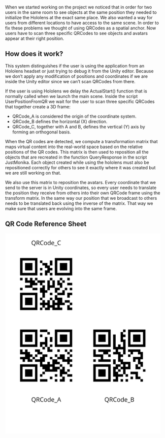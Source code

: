 When we started working on the project we noticed that in order for two users in the same room to see objects at the same position they needed to initialize the Hololens at the exact same place. We also wanted a way for users from different locations to have access to the same scene. In order to fix these problems we thought of using QRCodes as a spatial anchor. Now users have to scan three specific QRCodes to see objects and avatars appear at their right position.

## **How does it work?**
This system distinguishes if the user is using the application from an Hololens headset or just trying to debug it from the Unity editor. Because we don’t apply any modification of positions and coordinates if we are inside the Unity editor since we can’t scan QRCodes from there. 

If the user is using Hololens we delay the ActualStart() function that is normally called when we launch the main scene. Inside the script UserPositionFromQR we wait for the user to scan three specific QRCodes that together create a 3D frame:

- QRCode_A is considered the origin of the coordinate system.
- QRCode_B defines the horizontal (X) direction.
- QRCode_C, together with A and B, defines the vertical (Y) axis by forming an orthogonal basis.

When the QR codes are detected, we compute a transformation matrix that maps virtual content into the real-world space based on the relative positions of the QR codes. This matrix is then used to reposition all the objects that are recreated in the function QueryResponse in the script JustMonika. 
Each object created while using the hololens must also be repositioned correctly for others to see it exactly where it was created but we are still working on that.


We also use this matrix to reposition the avatars. Every coordinate that we send to the server is in Unity coordinates, so every user needs to translate the position they receive from others into their own QRCode frame using the transform matrix. In the same way our position that we broadcast to others needs to be translated back using the inverse of the matrix. That way we make sure that users are evolving into the same frame. 

## **QR Code Reference Sheet**
![QR Code Sheet](images/qr_code_reference.png) 

